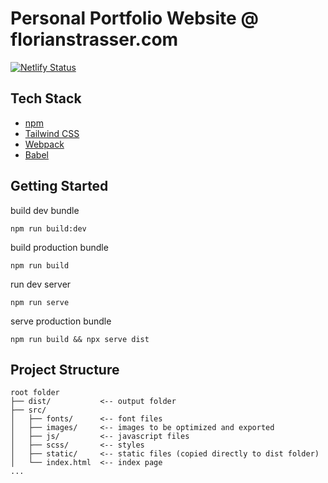 # Personal Portfolio Website @ florianstrasser.com

[![Netlify Status](https://api.netlify.com/api/v1/badges/9323e905-d682-4b5b-9172-31a313255ef9/deploy-status)](https://app.netlify.com/sites/florianstrasser/deploys)

## Tech Stack

-   [npm](https://www.npmjs.com/)
-   [Tailwind CSS](https://tailwindcss.com/)
-   [Webpack](https://webpack.js.org/)
-   [Babel](https://babeljs.io/)

## Getting Started

build dev bundle

```
npm run build:dev
```

build production bundle

```
npm run build
```

run dev server

```
npm run serve
```

serve production bundle

```
npm run build && npx serve dist
```

## Project Structure

```
root folder
├── dist/           <-- output folder
├── src/
│   ├── fonts/      <-- font files
│   ├── images/     <-- images to be optimized and exported
│   ├── js/         <-- javascript files
│   ├── scss/       <-- styles
│   ├── static/     <-- static files (copied directly to dist folder)
│   └── index.html  <-- index page
...
```
